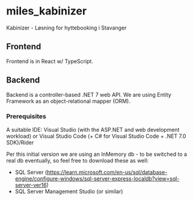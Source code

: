 # miles_kabinizer
Kabinizer - Løsning for hyttebooking i Stavanger

## Frontend
Frontend is in React w/ TypeScript.

## Backend
Backend is a controller-based .NET 7 web API.
We are using Entity Framework as an object-relational mapper (ORM).

### Prerequisites
A suitable IDE: Visual Studio (with the ASP.NET and web development workload) or Visual Studio Code (+ C# for Visual Studio Code + .NET 7.0 SDK)/Rider

Per this initial version we are using an InMemory db - to be switched to a real db eventually, so feel free to download these as well:
- SQL Server (https://learn.microsoft.com/en-us/sql/database-engine/configure-windows/sql-server-express-localdb?view=sql-server-ver16)
- SQL Server Management Studio (or similar)
